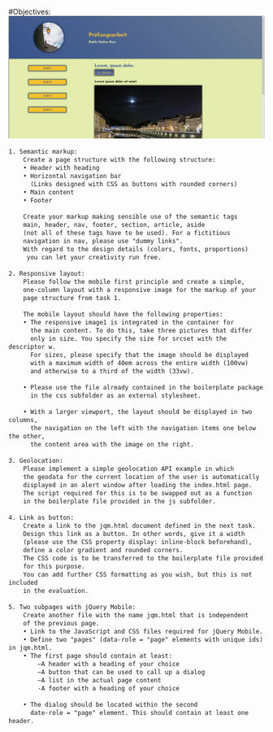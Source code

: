 #Objectives:
![Screenshot](screenshot.png)

    1. Semantic markup:
        Create a page structure with the following structure:
        • Header with heading
        • Horizontal navigation bar
          (Links designed with CSS as buttons with rounded corners)
        • Main content
        • Footer

        Create your markup making sensible use of the semantic tags 
        main, header, nav, footer, section, article, aside 
        (not all of these tags have to be used). For a fictitious 
        navigation in nav, please use "dummy links".
        With regard to the design details (colors, fonts, proportions)
         you can let your creativity run free.

    2. Responsive layout:
        Please follow the mobile first principle and create a simple, 
        one-column layout with a responsive image for the markup of your 
        page structure from task 1.

        The mobile layout should have the following properties:
        • The responsive image1 is integrated in the container for 
          the main content. To do this, take three pictures that differ 
          only in size. You specify the size for srcset with the descriptor w. 
          For sizes, please specify that the image should be displayed 
          with a maximum width of 40em across the entire width (100vw) 
          and otherwise to a third of the width (33vw).

        • Please use the file already contained in the boilerplate package 
          in the css subfolder as an external stylesheet.

        • With a larger viewport, the layout should be displayed in two columns, 
          the navigation on the left with the navigation items one below the other, 
          the content area with the image on the right.

    3. Geolocation:
        Please implement a simple geolocation API example in which 
        the geodata for the current location of the user is automatically 
        displayed in an alert window after loading the index.html page. 
        The script required for this is to be swapped out as a function 
        in the boilerplate file provided in the js subfolder.

    4. Link as button:
        Create a link to the jqm.html document defined in the next task. 
        Design this link as a button. In other words, give it a width 
        (please use the CSS property display: inline-block beforehand), 
        define a color gradient and rounded corners. 
        The CSS code is to be transferred to the boilerplate file provided 
        for this purpose. 
        You can add further CSS formatting as you wish, but this is not included 
        in the evaluation.

    5. Two subpages with jQuery Mobile:
        Create another file with the name jqm.html that is independent 
        of the previous page.
        • Link to the JavaScript and CSS files required for jQuery Mobile.
        • Define two "pages" (data-role = "page" elements with unique ids) in jqm.html.
        • The first page should contain at least:
            –A header with a heading of your choice
            –A button that can be used to call up a dialog
            –A list in the actual page content
            -A footer with a heading of your choice

        • The dialog should be located within the second 
          date-role = "page" element. This should contain at least one header.